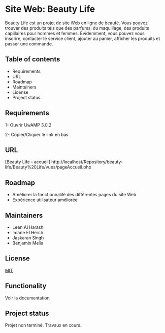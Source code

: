 # Site Web: Beauty Life
Beauty Life est un projet de site Web en ligne de beauté. Vous pouvez trouver des produits tels que des parfums, du maquillage, des produits capillaires pour hommes et femmes. Évidemment, vous pouvez vous inscrire, contacter le service client, ajouter au panier, afficher les produits et passer une commande.


## Table of contents
- Requirements
- URL
- Roadmap
- Maintainers
- License
- Project status


## Requirements
1- Ouvrir UwAMP 3.0.2

2- Copier/Cliquer le link en bas


## URL
[Beauty Life - accueil] http://localhost/Repository/beauty-life/Beauty%20Life/vues/pageAccueil.php


## Roadmap
- Améliorer la fonctionnalité des différentes pages du site Web
- Expérience utilisateur améliorée


## Maintainers
- Leen Al Harash
- Imane El Herch
- Jaskaran Singh
- Benjamin Melis


## License
[MIT](https://choosealicense.com/licenses/mit/)

## Functionality
Voir la documentation

## Project status
Projet non terminé. Travaux en cours.
